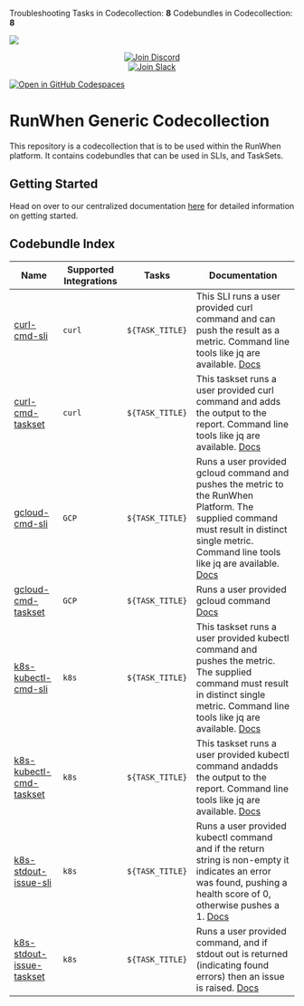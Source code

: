 Troubleshooting Tasks in Codecollection: **8**
Codebundles in Codecollection: **8**

![](docs/GitHub_Banner.jpg)

<p align="center">
  <a href="https://discord.gg/Ut7Ws4rm8Q">
    <img src="https://img.shields.io/discord/1131539039665791077?label=Join%20Discord&logo=discord&logoColor=white&style=for-the-badge" alt="Join Discord">
  </a>
  <br>
  <a href="https://runwhen.slack.com/join/shared_invite/zt-1l7t3tdzl-IzB8gXDsWtHkT8C5nufm2A">
    <img src="https://img.shields.io/badge/Join%20Slack-%23E01563.svg?&style=for-the-badge&logo=slack&logoColor=white" alt="Join Slack">
  </a>
</p>
<a href='https://codespaces.new/runwhen-contrib/rw-cli-codecollection?quickstart=1'><img src='https://github.com/codespaces/badge.svg' alt='Open in GitHub Codespaces' style='max-width: 100%;'></a>

# RunWhen Generic Codecollection
This repository is a codecollection that is to be used within the RunWhen platform. It contains codebundles that can be used in SLIs, and TaskSets. 

## Getting Started
Head on over to our centralized documentation [here](https://docs.runwhen.com/public/runwhen-authors/getting-started-with-codecollection-development) for detailed information on getting started.
## Codebundle Index
| Name | Supported Integrations | Tasks | Documentation |
|---|---|---|---|
| [curl-cmd-sli](https://github.com/runwhen-contrib/rw-generic-codecollection/blob/main/codebundles/curl-cmd/sli.robot) | `curl` | `${TASK_TITLE}` | This SLI runs a user provided curl command and can push the result as a metric. Command line tools like jq are available. [Docs](https://docs.runwhen.com/public/v/cli-codecollection/curl-cmd) |
| [curl-cmd-taskset](https://github.com/runwhen-contrib/rw-generic-codecollection/blob/main/codebundles/curl-cmd/runbook.robot) | `curl` | `${TASK_TITLE}` | This taskset runs a user provided curl command and adds the output to the report. Command line tools like jq are available. [Docs](https://docs.runwhen.com/public/v/cli-codecollection/curl-cmd) |
| [gcloud-cmd-sli](https://github.com/runwhen-contrib/rw-generic-codecollection/blob/main/codebundles/gcloud-cmd/sli.robot) | `GCP` | `${TASK_TITLE}` | Runs a user provided gcloud command and pushes the metric to the RunWhen Platform. The supplied command must result in distinct single metric. Command line tools like jq are available. [Docs](https://docs.runwhen.com/public/v/cli-codecollection/gcloud-cmd) |
| [gcloud-cmd-taskset](https://github.com/runwhen-contrib/rw-generic-codecollection/blob/main/codebundles/gcloud-cmd/runbook.robot) | `GCP` | `${TASK_TITLE}` | Runs a user provided gcloud command [Docs](https://docs.runwhen.com/public/v/cli-codecollection/gcloud-cmd) |
| [k8s-kubectl-cmd-sli](https://github.com/runwhen-contrib/rw-generic-codecollection/blob/main/codebundles/k8s-kubectl-cmd/sli.robot) | `k8s` | `${TASK_TITLE}` | This taskset runs a user provided kubectl command and pushes the metric. The supplied command must result in distinct single metric. Command line tools like jq are available. [Docs](https://docs.runwhen.com/public/v/cli-codecollection/k8s-kubectl-cmd) |
| [k8s-kubectl-cmd-taskset](https://github.com/runwhen-contrib/rw-generic-codecollection/blob/main/codebundles/k8s-kubectl-cmd/runbook.robot) | `k8s` | `${TASK_TITLE}` | This taskset runs a user provided kubectl command andadds the output to the report. Command line tools like jq are available. [Docs](https://docs.runwhen.com/public/v/cli-codecollection/k8s-kubectl-cmd) |
| [k8s-stdout-issue-sli](https://github.com/runwhen-contrib/rw-generic-codecollection/blob/main/codebundles/k8s-stdout-issue/sli.robot) | `k8s` | `${TASK_TITLE}` | Runs a user provided kubectl command and if the return string is non-empty it indicates an error was found, pushing a health score of 0, otherwise pushes a 1. [Docs](https://docs.runwhen.com/public/v/cli-codecollection/k8s-stdout-issue) |
| [k8s-stdout-issue-taskset](https://github.com/runwhen-contrib/rw-generic-codecollection/blob/main/codebundles/k8s-stdout-issue/runbook.robot) | `k8s` | `${TASK_TITLE}` | Runs a user provided command, and if stdout out is returned (indicating found errors) then an issue is raised. [Docs](https://docs.runwhen.com/public/v/cli-codecollection/k8s-stdout-issue) |

